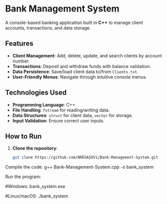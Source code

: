 # Bank Management System

A console-based banking application built in **C++** to manage client accounts, transactions, and data storage.

## Features
- **Client Management**: Add, delete, update, and search clients by account number.
- **Transactions**: Deposit and withdraw funds with balance validation.
- **Data Persistence**: Save/load client data to/from `Clients.txt`.
- **User-Friendly Menus**: Navigate through intuitive console menus.

## Technologies Used
- **Programming Language**: C++
- **File Handling**: `fstream` for reading/writing data.
- **Data Structures**: `struct` for client data, `vector` for storage.
- **Input Validation**: Ensure correct user inputs.

## How to Run
1. **Clone the repository**:
   ```bash
   git clone https://github.com/BREGASOV1/Bank-Management-System.git
Compile the code:
g++ Bank-Management-System.cpp -o bank_system

Run the program:

#Windows:
bank_system.exe

#Linux/macOS:
./bank_system

